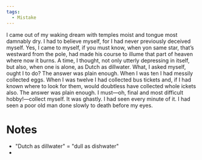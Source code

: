 ```yaml
---
tags:
  - Mistake
---
```

I came out of my waking dream with temples moist and tongue most damnably dry. I had to believe myself, for I had never previously deceived myself. Yes, I came to myself, if you must know, when yon same star, that’s westward from the pole, had made his course to illume that part of heaven where now it burns. A time, I thought, not only utterly depressing in itself, but also, when one is alone, as Dutch as dillwater. What, I asked myself, ought I to do? The answer was plain enough. When I was ten I had messily collected eggs. When I was twelve I had collected bus tickets and, if I had known where to look for them, would doubtless have collected whole ickets also. The answer was plain enough. I must—oh, final and most difficult hobby!—collect myself. It was ghastly. I had seen every minute of it. I had seen a poor old man done slowly to death before my eyes.

# Notes
- "Dutch as dillwater" = "dull as dishwater"
- 